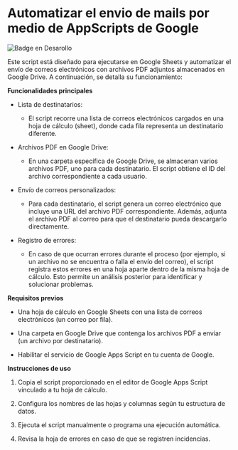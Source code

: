 # Automatizar el envio de mails por medio de AppScripts de Google
![Badge en Desarollo](https://img.shields.io/badge/STATUS-TERMINADO-green)<br>

Este script está diseñado para ejecutarse en Google Sheets y automatizar el envío de correos electrónicos con archivos PDF adjuntos almacenados en Google Drive. A continuación, se detalla su funcionamiento:

**Funcionalidades principales**
* Lista de destinatarios:
    - El script recorre una lista de correos electrónicos cargados en una hoja de cálculo (sheet), donde cada fila representa un destinatario diferente.

* Archivos PDF en Google Drive:
    - En una carpeta específica de Google Drive, se almacenan varios archivos PDF, uno para cada destinatario. El script obtiene el ID del archivo correspondiente a cada usuario.

* Envío de correos personalizados:
    - Para cada destinatario, el script genera un correo electrónico que incluye una URL del archivo PDF correspondiente. Además, adjunta el archivo PDF al correo para que el destinatario pueda descargarlo directamente.

* Registro de errores:
    - En caso de que ocurran errores durante el proceso (por ejemplo, si un archivo no se encuentra o falla el envío del correo), el script registra estos errores en una hoja aparte dentro de la misma hoja de cálculo. Esto permite un análisis posterior para identificar y solucionar problemas.

**Requisitos previos**
* Una hoja de cálculo en Google Sheets con una lista de correos electrónicos (un correo por fila).

* Una carpeta en Google Drive que contenga los archivos PDF a enviar (un archivo por destinatario).

* Habilitar el servicio de Google Apps Script en tu cuenta de Google.

**Instrucciones de uso**
1. Copia el script proporcionado en el editor de Google Apps Script vinculado a tu hoja de cálculo.

2. Configura los nombres de las hojas y columnas según tu estructura de datos.

3. Ejecuta el script manualmente o programa una ejecución automática.

4. Revisa la hoja de errores en caso de que se registren incidencias.